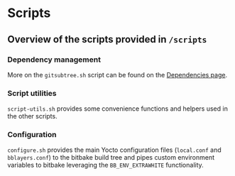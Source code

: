 # Scripts

## Overview of the scripts provided in `/scripts`

### Dependency management

More on the `gitsubtree.sh` script can be found on the [Dependencies page](Dependencies.md).

### Script utilities 

`script-utils.sh` provides some convenience functions and helpers used in the other scripts.

### Configuration

`configure.sh` provides the main Yocto configuration files (`local.conf` and `bblayers.conf`) to the 
bitbake build tree and pipes custom environment variables to bitbake leveraging the `BB_ENV_EXTRAWHITE` 
functionality.

